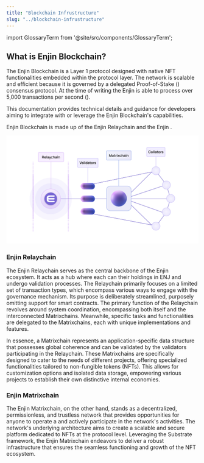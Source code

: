 ```yaml
---
title: "Blockchain Infrustructure"
slug: "../blockchain-infrustructure"
---
```


import GlossaryTerm from '@site/src/components/GlossaryTerm';

## What is Enjin Blockchain?

The Enjin Blockchain is a Layer 1 protocol designed with native NFT functionalities embedded within the protocol layer. The network is scalable and efficient because it is governed by a delegated Proof-of-Stake (<GlossaryTerm id="pos" />) consensus protocol. At the time of writing the Enjin <GlossaryTerm id="relaychain" /> is able to process over 5,000 transactions per second (<GlossaryTerm id="tps" />).

This documentation provides technical details and guidance for developers aiming to integrate with or leverage the Enjin Blockchain's capabilities.

Enjin Blockchain is made up of the Enjin Relaychain and the Enjin <GlossaryTerm id="matrixchain" />. 

![](./img/1.png)

### Enjin Relaychain

The Enjin Relaychain serves as the central backbone of the Enjin ecosystem. It acts as a hub where each <GlossaryTerm id="validator" /> can <GlossaryTerm id="stake" /> their holdings in ENJ and undergo validation processes. The Relaychain primarily focuses on a limited set of transaction types, which encompass various ways to engage with the governance mechanism. Its purpose is deliberately streamlined, purposely omitting support for smart contracts. The primary function of the Relaychain revolves around system coordination, encompassing both itself and the interconnected Matrixchains. Meanwhile, specific tasks and functionalities are delegated to the Matrixchains, each with unique implementations and features.

In essence, a Matrixchain represents an application-specific data structure that possesses global coherence and can be validated by the validators participating in the Relaychain. These Matrixchains are specifically designed to cater to the needs of different projects, offering specialized functionalities tailored to non-fungible tokens (NFTs). This allows for customization options and isolated data storage, empowering various projects to establish their own distinctive internal economies.

### Enjin Matrixchain

The Enjin Matrixchain, on the other hand, stands as a decentralized, permissionless, and trustless network that provides opportunities for anyone to operate a <GlossaryTerm id="node" /> and actively participate in the network's activities. The network's underlying architecture aims to create a scalable and secure platform dedicated to NFTs at the protocol level. Leveraging the Substrate framework, the Enjin Matrixchain endeavors to deliver a robust infrastructure that ensures the seamless functioning and growth of the NFT ecosystem.
